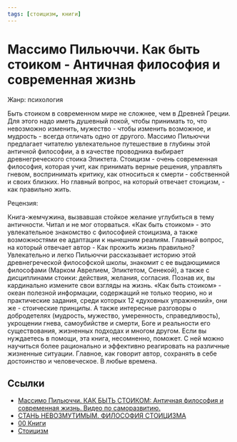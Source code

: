 ```yaml
---
tags: [стоицизм, книги]
---
```

# Массимо Пильюччи. Как быть стоиком - Античная философия и современная жизнь

Жанр: психология

Быть стоиком в современном мире не сложнее, чем в Древней Греции. Для этого надо иметь душевный покой, чтобы принимать то, что невозможно изменить, мужество - чтобы изменить возможное, и мудрость - всегда отличать одно от другого. Массимо Пильюччи предлагает читателю увлекательное путешествие в глубины этой античной философии, а в качестве проводника выбирает древнегреческого стоика Эпиктета. Стоицизм - очень современная философия, которая учит, как принимать верные решения, управлять гневом, воспринимать критику, как относиться к смерти - собственной и своих близких. Но главный вопрос, на который отвечает стоицизм, - как правильно жить.

Рецензия:

Книга-жемчужина, вызвавшая стойкое желание углубиться в тему античности. Читал и не мог оторваться. «Как быть стоиком» - это увлекательное знакомство с философией стоицизма, а также возможностями ее адаптации к нынешним реалиям. Главный вопрос, на который отвечает автор - Как прожить жизнь правильно? Увлекательно и легко Пильюччи рассказывает историю этой древнегреческой философской школы, знакомит с ее выдающимися философами (Марком Аврелием, Эпиктетом, Сенекой), а также с дисциплинами стоики: действия, желания, согласия. Познав их, вы кардинально измените свои взгляды на жизнь. «Как быть стоиком» - океан полезной информации, содержащий не только теорию, но и практические задания, среди которых 12 «духовных упражнений», они же - стоические принципы. А также интересные разговоры о добродетелях (мудрость, мужество, умеренность, справедливость), укрощении гнева, самоубийстве и смерти, Боге и реальности его существования, жизненных подходах и многом другом. Если вы нуждаетесь в помощи, эта книга, несомненно, поможет. С ней можно научиться более рационально и эффективно реагировать на различные жизненные ситуации. Главное, как говорит автор, сохранять в себе достоинство и человеческое. В любые времена.

## Ссылки

* [Массимо Пильюччи. КАК БЫТЬ СТОИКОМ: Античная философия и современная жизнь. Видео по саморазвитию.](https://www.youtube.com/watch?v=G9lJ7-0Ycog)
* [СТАНЬ НЕВОЗМУТИМЫМ. ФИЛОСОФИЯ СТОИЦИЗМА](https://www.youtube.com/watch?v=CuHEiWfYDaM)
* [00 Книги](00%20%D0%9A%D0%BD%D0%B8%D0%B3%D0%B8.md)
* [Стоицизм](%D0%A1%D1%82%D0%BE%D0%B8%D1%86%D0%B8%D0%B7%D0%BC.md)
